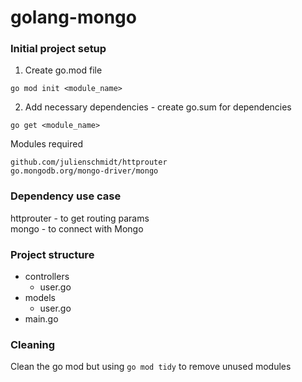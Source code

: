 # golang-mongo

### Initial project setup
1) Create go.mod file
```
go mod init <module_name>
```
2) Add necessary dependencies - create go.sum for dependencies
```
go get <module_name>
```
Modules required
```
github.com/julienschmidt/httprouter
go.mongodb.org/mongo-driver/mongo
```

### Dependency use case
httprouter - to get routing params\
mongo - to connect with Mongo

### Project structure
- controllers
    - user.go
- models
    - user.go
- main.go

### Cleaning
Clean the go mod but using `go mod tidy` to remove unused modules
